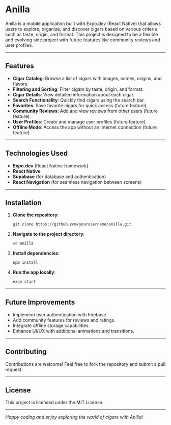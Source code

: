 # Anilla

Anilla is a mobile application built with Expo.dev (React Native) that allows users to explore, organize, and discover cigars based on various criteria such as taste, origin, and format. This project is designed to be a flexible and evolving side project with future features like community reviews and user profiles.

---

## Features

- **Cigar Catalog**: Browse a list of cigars with images, names, origins, and flavors.
- **Filtering and Sorting**: Filter cigars by taste, origin, and format.
- **Cigar Details**: View detailed information about each cigar.
- **Search Functionality**: Quickly find cigars using the search bar.
- **Favorites**: Save favorite cigars for quick access (future feature).
- **Community Reviews**: Add and view reviews from other users (future feature).
- **User Profiles**: Create and manage user profiles (future feature).
- **Offline Mode**: Access the app without an internet connection (future feature).

---

## Technologies Used

- **Expo.dev** (React Native framework)
- **React Native**
- **Supabase** (for database and authentication)
- **React Navigation** (for seamless navigation between screens)

---

## Installation

1. **Clone the repository**:
   ```bash
   git clone https://github.com/yourusername/anilla.git
   ```
2. **Navigate to the project directory**:
   ```bash
   cd anilla
   ```
3. **Install dependencies**:
   ```bash
   npm install
   ```
4. **Run the app locally**:
   ```bash
   expo start
   ```

---

## Future Improvements

- Implement user authentication with Firebase.
- Add community features for reviews and ratings.
- Integrate offline storage capabilities.
- Enhance UI/UX with additional animations and transitions.

---

## Contributing

Contributions are welcome! Feel free to fork the repository and submit a pull request.

---

## License

This project is licensed under the MIT License.

---

*Happy coding and enjoy exploring the world of cigars with Anilla!*

